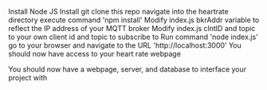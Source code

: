 Install Node JS 
Install git 
clone this repo
navigate into the heartrate directory
execute command 'npm install'
Modify index.js bkrAddr variable to reflect the IP address of your MQTT broker
Modify index.js clntID and topic to your own client id and topic to subscribe to
Run command 'node index.js'
go to your browser and navigate to the URL 'http://localhost:3000'
You should now have access to your heart rate webpage

You should now have a webpage, server, and database to interface your project with
